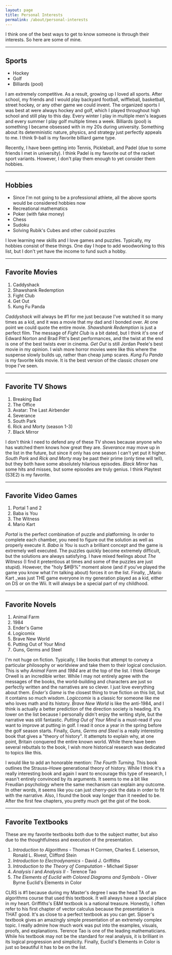 ```yaml
---
layout: page
title: Personal Interests
permalink: /about/personal-interests
---
```


I think one of the best ways to get to know someone is through their interests. So here are some of mine.

---

## Sports

* Hockey
* Golf
* Billiards (pool)

I am extremely competitive. As a result, growing up I loved all sports. After school, my friends and I would play backyard football, wiffleball, basketball, street hockey, or any other game we could invent. The organized sports I was best at were always hockey and golf, which I played throughout high school and still play to this day. Every winter I play in multiple men's leagues and every summer I play golf multiple times a week. Billiards (pool) is something I became obsessed with in my 20s during university. Something about its deterministic nature, physics, and strategy just perfectly appeals to me. I think 9-ball is my favorite billiard game type.

Recently, I have been getting into Tennis, Pickleball, and Padel (due to some friends I met in university). I think Padel is my favorite out of the racket sport variants. However, I don't play them enough to yet consider them hobbies.

---

## Hobbies

* Since I'm not going to be a professional athlete, all the above sports would be considered hobbies now
* Recreational mathematics
* Poker (with fake money)
* Chess
* Sudoku
* Solving Rubik's Cubes and other cuboid puzzles

I love learning new skills and I love games and puzzles. Typically, my hobbies consist of these things. One day I hope to add woodworking to this list, but I don't yet have the income to fund such a hobby.

---

## Favorite Movies

1. Caddyshack
2. Shawshank Redemption
3. Fight Club
4. Get Out
5. Kung Fu Panda

_Caddyshack_ will always be #1 for me just because I've watched it so many times as a kid, and it was a movie that my dad and I bonded over. At one point we could quote the entire movie. _Shawshank Redemption_ is just a perfect film. The message of _Fight Club_ is a bit dated, but I think it's one of Edward Norton and Brad Pitt's best performances, and the twist at the end is one of the best twists ever in cinema. _Get Out_ is still Jordan Peele's best movie in my opinion. I wish more horror movies were like this where the suspense slowly builds up, rather than cheap jump scares. _Kung Fu Panda_ is my favorite kids movie. It is the best version of the classic _chosen one_ trope I've seen.

---

## Favorite TV Shows

1. Breaking Bad
2. The Office
3. Avatar: The Last Airbender
4. Severance
7. South Park
6. Rick and Morty (season 1-3)
7. Black Mirror

I don't think I need to defend any of these TV shows because anyone who has watched them knows how great they are. _Severance_ may move up in the list in the future, but since it only has one season I can't yet put it higher. _South Park_ and _Rick and Morty_ may be past their prime (only time will tell), but they both have some absolutely hilarious episodes. _Black Mirror_ has some hits and misses, but some episodes are truly genius. I think Playtest (S3E2) is my favorite.

---

## Favorite Video Games

1. Portal 1 and 2
2. Baba is You
3. The Witness
4. Mario Kart

_Portal_ is the perfect combination of puzzle and platforming. In order to complete each chamber, you need to figure out the solution as well as properly execute it. _Baba is You_ is such a brilliant concept and the game is extremely well executed. The puzzles quickly become extremely difficult, but the solutions are always satisfying. I have mixed feelings about _The Witness_ (I find it pretentious at times and some of the puzzles are just stupid). However, the "holy $#@%" moment alone (and if you've played the game you know what I'm talking about) forces it on the list. Finally, _Mario Kart _was just THE game everyone in my generation played as a kid, either on DS or on the Wii. It will always be a special part of my childhood.

---

## Favorite Novels

1. Animal Farm
2. 1984
3. Ender's Game
4. Logicomix 
5. Brave New World
6. Putting Out of Your Mind
7. Guns, Germs and Steel

I'm not huge on fiction. Typically, I like books that attempt to convey a particular philosophy or worldview and take them to their logical conclusion. This is why _Animal Farm_ and _1984_ are at the top of the list. I think George Orwell is an incredible writer. While I may not entirely agree with the messages of the books, the world-building and characters are just so perfectly written and the narratives are so clever. I just love everything about them. _Ender's Game_ is the closest thing to true fiction on this list, but it contains so much wisdom. _Logiccomix_ is a classic for someone like me who loves math and its history. _Brave New World_ is like the anti-1984, and I think is actually a better prediction of the direction society is heading. It's lower on the list because I personally didn't enjoy the writing style, but the narrative was still fantastic. _Putting Out of Your Mind_ is a must-read if you want to improve at putting in golf. I read it once a year in the spring before the golf season starts. Finally, _Guns, Germs and Steel_ is a really interesting book that gives a "theory of history". It attempts to explain why, at one point, Britain conquered the entire known world. While there have been several rebuttals to the book, I wish more historical research was dedicated to topics like this.

I would like to add an honorable mention: _The Fourth Turning_. This book outlines the Strauss–Howe generational theory of history. While I think it's a really interesting book and again I want to encourage this type of research, I wasn't entirely convinced by its arguments. It seems to me a bit like Freudian psychology where the same mechanism can explain any outcome. In other words, it seems like you can just cherry-pick the data in order to fit with the narrative. Also, I found the book way longer than it needed to be. After the first few chapters, you pretty much get the gist of the book.

---

## Favorite Textbooks

These are my favorite textbooks both due to the subject matter, but also due to the thoughtfulness and execution of the presentation.

1. _Introduction to Algorithms_ - Thomas H Cormen, Charles E. Leiserson, Ronald L. Rivest, Clifford Stein
2. _Introduction to Electrodynamics_ - David J. Griffiths
3. _Introduction to the Theory of Computation_ - Michael Sipser
4. _Analysis I_ and _Analysis II_ - Terence Tao
5. _The Elements of Euclid with Colored Diagrams and Symbols_ - Oliver Byrne
Euclid's Elements in Color

CLRS is #1 because during my Master's degree I was the head TA of an algorithms course that used this textbook. It will always have a special place in my heart. Griffiths's E&M textbook is a national treasure. Honestly, I often refer to his first chapter of vector calculus because the presentation is THAT good. It's as close to a perfect textbook as you can get. Sipser's textbook gives an amazingly simple presentation of an extremely complex topic. I really admire how much work was put into the examples, visuals, proofs, and explanations. Terence Tao is one of the leading mathematicians. While his textbook may not be the standard for real analysis, it is brilliant in its logical progression and simplicity. Finally, Euclid's Elements in Color is just so beautiful it has to be on the list.